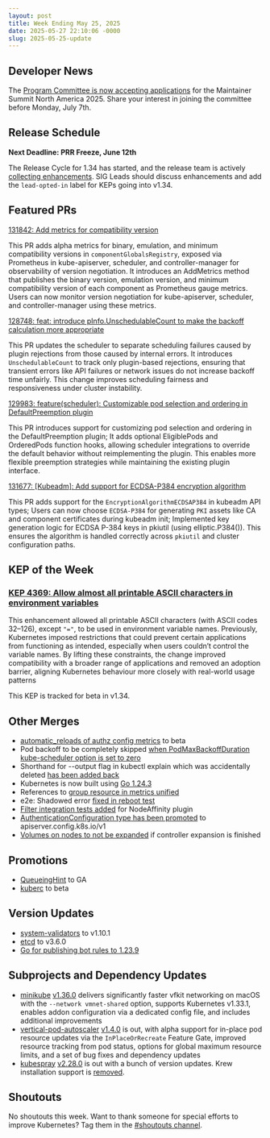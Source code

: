 ```yaml
---
layout: post
title: Week Ending May 25, 2025
date: 2025-05-27 22:10:06 -0000
slug: 2025-05-25-update
---
```


## Developer News

The [Program Committee is now accepting applications](https://docs.google.com/forms/d/e/1FAIpQLScUIRKNaqb1fuNZB4vpfw05fA2wvsHqUWUd9t6nY718pf4WiQ/viewform) for the Maintainer Summit North America 2025. Share your interest in joining the committee before Monday, July 7th.

## Release Schedule

**Next Deadline: PRR Freeze, June 12th**

The Release Cycle for 1.34 has started, and the release team is actively [collecting enhancements](https://github.com/orgs/kubernetes/projects/213/views/1). SIG Leads should discuss enhancements and add the `lead-opted-in` label for KEPs going into v1.34.

## Featured PRs

[131842: Add metrics for compatibility version](https://github.com/kubernetes/kubernetes/pull/131842)

This PR adds alpha metrics for binary, emulation, and minimum compatibility versions in `componentGlobalsRegistry`, exposed via Prometheus in kube-apiserver, scheduler, and controller-manager for observability of version negotiation. It introduces an AddMetrics method that publishes the binary version, emulation version, and minimum compatibility version of each component as Prometheus gauge metrics. Users can now monitor version negotiation for kube-apiserver, scheduler, and controller-manager using these metrics.

[128748: feat: introduce pInfo.UnschedulableCount to make the backoff calculation more appropriate](https://github.com/kubernetes/kubernetes/pull/128748)

This PR updates the scheduler to separate scheduling failures caused by plugin rejections from those caused by internal errors. It introduces `UnschedulableCount` to track only plugin-based rejections, ensuring that transient errors like API failures or network issues do not increase backoff time unfairly. This change improves scheduling fairness and responsiveness under cluster instability.

[129983: feature(scheduler): Customizable pod selection and ordering in DefaultPreemption plugin](https://github.com/kubernetes/kubernetes/pull/129983)

This PR introduces support for customizing pod selection and ordering in the DefaultPreemption plugin; It adds optional EligiblePods and OrderedPods function hooks, allowing scheduler integrations to override the default behavior without reimplementing the plugin. This enables more flexible preemption strategies while maintaining the existing plugin interface.

[131677: [Kubeadm]: Add support for ECDSA-P384 encryption algorithm](https://github.com/kubernetes/kubernetes/pull/131677)

This PR adds support for the `EncryptionAlgorithmECDSAP384` in kubeadm API types; Users can now choose `ECDSA-P384` for generating `PKI` assets like CA and component certificates during kubeadm init; Implemented key generation logic for ECDSA P-384 keys in pkiutil (using elliptic.P384()). This ensures the algorithm is handled correctly across `pkiutil` and cluster configuration paths.

## KEP of the Week

### [KEP 4369: Allow almost all printable ASCII characters in environment variables](https://github.com/kubernetes/enhancements/blob/master/keps/sig-node/4369-allow-special-characters-environment-variable/README.md)

This enhancement allowed all printable ASCII characters (with ASCII codes 32–126), except `"="`, to be used in environment variable names. Previously, Kubernetes imposed restrictions that could prevent certain applications from functioning as intended, especially when users couldn’t control the variable names. By lifting these constraints, the change improved compatibility with a broader range of applications and removed an adoption barrier, aligning Kubernetes behaviour more closely with real-world usage patterns

This KEP is tracked for beta in v1.34.

## Other Merges

* [automatic_reloads of authz config metrics](https://github.com/kubernetes/kubernetes/pull/131768) to beta
* Pod backoff to be completely skipped [when PodMaxBackoffDuration kube-scheduler option is set to zero](https://github.com/kubernetes/kubernetes/pull/131965)
* Shorthand for --output flag in kubectl explain which was accidentally deleted [has been added back](https://github.com/kubernetes/kubernetes/pull/131962)
* Kubernetes is now built using [Go 1.24.3](https://github.com/kubernetes/kubernetes/pull/131934)
* References to [group resource in metrics unified](https://github.com/kubernetes/kubernetes/pull/131845)
* e2e: Shadowed error [fixed in reboot test](https://github.com/kubernetes/kubernetes/pull/131699)
* [Filter integration tests added](https://github.com/kubernetes/kubernetes/pull/130628) for NodeAffinity plugin
* [AuthenticationConfiguration type has been promoted](https://github.com/kubernetes/kubernetes/pull/131752) to apiserver.config.k8s.io/v1
* [Volumes on nodes to not be expanded](https://github.com/kubernetes/kubernetes/pull/131868) if controller expansion is finished

## Promotions

* [QueueingHint](https://github.com/kubernetes/kubernetes/pull/131973) to GA
* [kuberc](https://github.com/kubernetes/kubernetes/pull/131818) to beta

## Version Updates

* [system-validators](https://github.com/kubernetes/kubernetes/pull/131919) to v1.10.1
* [etcd](https://github.com/kubernetes/kubernetes/pull/131501) to v3.6.0
* [Go for publishing bot rules to 1.23.9](https://github.com/kubernetes/kubernetes/pull/131978)

## Subprojects and Dependency Updates

* [minikube](https://github.com/kubernetes/minikube) [v1.36.0](https://github.com/kubernetes/minikube/releases/tag/v1.36.0) delivers significantly faster vfkit networking on macOS with the `--network vmnet-shared` option, supports Kubernetes v1.33.1, enables addon configuration via a dedicated config file, and includes additional improvements
* [vertical-pod-autoscaler](https://github.com/kubernetes/autoscaler/tree/master/vertical-pod-autoscaler) [v1.4.0](https://github.com/kubernetes/autoscaler/releases/tag/vertical-pod-autoscaler-1.4.0) is out, with alpha support for in-place pod resource updates via the `InPlaceOrRecreate` Feature Gate, improved resource tracking from pod status, options for global maximum resource limits, and a set of bug fixes and dependency updates
* [kubespray](https://github.com/kubernetes-sigs/kubespray) [v2.28.0](https://github.com/kubernetes-sigs/kubespray/releases/tag/v2.28.0) is out with a bunch of version updates. Krew installation support is [removed](https://github.com/kubernetes-sigs/kubespray/pull/11824).

## Shoutouts

No shoutouts this week.  Want to thank someone for special efforts to improve Kubernetes?  Tag them in the [#shoutouts channel](https://kubernetes.slack.com/archives/C92G08FGD).
